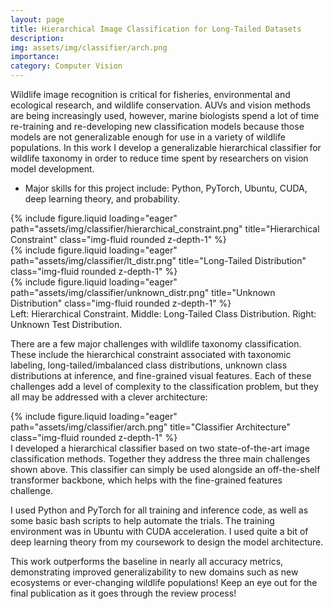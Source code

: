 ```yaml
---
layout: page
title: Hierarchical Image Classification for Long-Tailed Datasets
description:
img: assets/img/classifier/arch.png
importance:
category: Computer Vision
---
```


Wildlife image recognition is critical for fisheries, environmental and ecological research, and wildlife conservation. AUVs and vision methods are being increasingly used, however, marine biologists spend a lot of time re-training and re-developing new classification models because those models are not generalizable enough for use in a variety of wildlife populations. In this work I develop a generalizable hierarchical classifier for wildlife taxonomy in order to reduce time spent by researchers on vision model development.

- Major skills for this project include: Python, PyTorch, Ubuntu, CUDA, deep learning theory, and probability.

<div class="row">
    <div class="col-sm mt-3 mt-md-0">
        {% include figure.liquid loading="eager" path="assets/img/classifier/hierarchical_constraint.png" title="Hierarchical Constraint" class="img-fluid rounded z-depth-1" %}
    </div>
    <div class="col-sm mt-3 mt-md-0">
        {% include figure.liquid loading="eager" path="assets/img/classifier/lt_distr.png" title="Long-Tailed Distribution" class="img-fluid rounded z-depth-1" %}
    </div>
    <div class="col-sm mt-3 mt-md-0">
        {% include figure.liquid loading="eager" path="assets/img/classifier/unknown_distr.png" title="Unknown Distribution" class="img-fluid rounded z-depth-1" %}
    </div>
</div>
<div class="caption">
    Left: Hierarchical Constraint. Middle: Long-Tailed Class Distribution. Right: Unknown Test Distribution. 
</div>

There are a few major challenges with wildlife taxonomy classification. These include the hierarchical constraint associated with taxonomic labeling, long-tailed/imbalanced class distributions, unknown class distributions at inference, and fine-grained visual features. Each of these challenges add a level of complexity to the classification problem, but they all may be addressed with a clever architecture:

<div class="row justify-content-center">
    <div class="col-sm-9 mt-3 mt-md-0">
        {% include figure.liquid loading="eager" path="assets/img/classifier/arch.png" title="Classifier Architecture" class="img-fluid rounded z-depth-1" %}
    </div>
</div>
<div class="caption">
    I developed a hierarchical classifier based on two state-of-the-art image classification methods. Together they address the three main challenges shown above. This classifier can simply be used alongside an off-the-shelf transformer backbone, which helps with the fine-grained features challenge.
</div>

I used Python and PyTorch for all training and inference code, as well as some basic bash scripts to help automate the trials. The training environment was in Ubuntu with CUDA acceleration. I used quite a bit of deep learning theory from my coursework to design the model architecture.

This work outperforms the baseline in nearly all accuracy metrics, demonstrating improved generalizability to new domains such as new ecosystems or ever-changing wildlife populations! Keep an eye out for the final publication as it goes through the review process!
